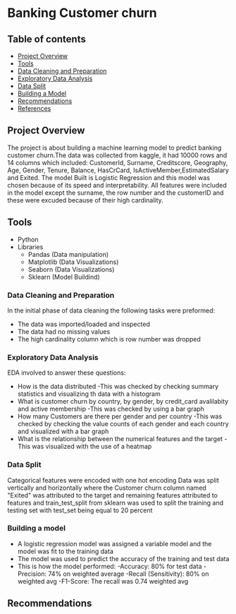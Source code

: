 # Banking Customer churn

## Table of contents

- [Project Overview](#project-overview)
- [Tools](#tools)
- [Data Cleaning and Preparation](#data-cleaning-and-preparation)
- [Exploratory Data Analysis](#exploratory-data-analysis)
- [Data Split](#data-split)
- [Building a Model](#building-a-model)
- [Recommendations](#recommendation)
- [References](#references)
## Project Overview
The project is about building a machine learning model to predict banking customer churn.The data was collected from kaggle, it had 10000 rows and 14 columns which included: CustomerId, Surname, Creditscore, Geography, Age, Gender, Tenure, Balance, HasCrCard, IsActiveMember,EstimatedSalary and Exited. The model Built is Logistic Regression and this model was chosen because of its speed and interpretability. All features were included in the model except the surname, the row number and the customerID and these were excuded because of their high cardinality.


## Tools

- Python
- Libraries
  - Pandas (Data manipulation)
  - Matplotlib (Data Visualizations)
  - Seaborn (Data Visualizations)
  - Sklearn (Model Buildind)
  


### Data Cleaning and Preparation

In the initial phase of data cleaning the following tasks were preformed:

- The data was imported/loaded and inspected 
- The data had no missing values 
- The high cardinality column which is row number was dropped

### Exploratory Data Analysis

EDA involved to answer these questions:

- How is the data distributed
   -This was checked by checking summary statistics and visualizing th data with a histogram
- What is customer churn by country, by gender, by credit_card avalilabity and active membership
   -This was checked by using a bar graph
- How many Customers are there per gender and per country
  -This was checked by checking the value counts of each gender and each country and visualized with a bar graph
- What is the relationship between the numerical features and the target
   -This was visualized with the use of a heatmap

### Data Split

Categorical features were encoded with one hot encoding
Data was split vertically and horizontally where the Customer churn column named "Exited" was attributed to the target and remaining features attributed to features
and train_test_split from sklearn was used to split the training and testing set with test_set being equal to 20 percent


### Building a model

- A logistic regression model was assigned a variable model and the model was fit to the training data
- The model was used to predict the accuracy of the training and test data
- This is how the model performed:
   -Accuracy: 80% for test data
   -Precision: 74% on weighted average
   -Recall (Sensitivity): 80% on weighted avg
   -F1-Score: The recall was 0.74 weighted avg
  

## Recommendations
